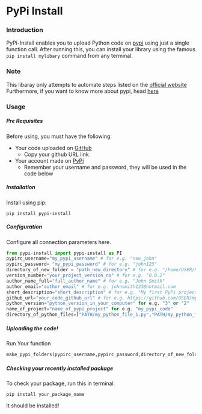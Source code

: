 # PyPi Install
### Introduction

PyPi-Install enables you to upload Python code on [pypi][d1] using just a single function call.
After running this, you can install your library using the famous `pip install mylibary` command from any terminal. 
### Note 
This libaray only attempts to automate steps listed on the [official website][d2]
Furthermore, if you want to know more about pypi, head [here][d3]

### Usage

##### Pre Requisites
Before using, you must have the following:
 - Your code uploaded on [GitHub][d4]
    - Copy your github URL link          
 - Your account made on [PyPi][d1]
    - Remember your username and password, they will be used in the code below

##### Installation
Install using pip:
``` 
pip install pypi-install
```

##### Configuration
Configure all connection parameters here.
```python
from pypi-install import pypi-install as PI
pypirc_username="my_pypi_username" # for e.g. "new_john"
pypirc_password= "my_pypi_password" # for e.g. "john123"
directory_of_new_folder = "path_new_directory" # for e.g. "/home/USER/New_Folder"
version_number="your_project_version_no" # for e.g. "0.0.2"
author_name_full="full_author_name" # for e.g. "John Smith"
author_email="author_email" # for e.g. johnsmith123@hotmail.com
short_description="short_description" # for e.g. "My first PyPi project"
github_url="your_code_github_url" # for e.g. https://github.com/USER/my_respistory
python_version="python_version_in_your_computer" for e.g. "3" or "2"
name_of_project="name_of_pypi_project" for e.g. "my_pypi_code"
directory_of_python_files=["PATH/my_python_file_1.py","PATH/my_python_file_2.py"] # Include all the python files here
```
##### Uploading the code! 
Run Your function
```python
make_pypi_folders(pypirc_username,pypirc_password,directory_of_new_folder,name_of_project,directory_of_python_files,version_number,author_name_full,author_email,short_description,github_url,python_version,invoke_python_by_name='python',license_type="MIT License",operating_system="OS Independent") # There, your code is uploaded on pypi! It's that easy!
```

##### Checking your recently installed package
To check your package, run this in terminal:
```
pip install your_package_name
```
It should be installed! 


  

   [d1]: <https://pypi.org/>
   [d2]: <https://packaging.python.org/tutorials/packaging-projects/>    
   [d3]: <https://packaging.python.org/tutorials/packaging-projects/>  
   [d4]: <https://github.com/>
 